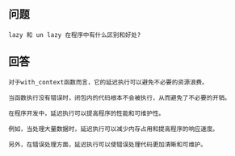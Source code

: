 ## 问题
```text
lazy 和 un lazy 在程序中有什么区别和好处?
```

## 回答
```text
对于with_context函数而言，它的延迟执行可以避免不必要的资源浪费。

当函数执行没有错误时，闭包内的代码根本不会被执行，从而避免了不必要的开销。
```
```text
在程序开发中，延迟执行可以提高程序的性能和可维护性。

例如，当处理大量数据时，延迟执行可以减少内存占用和提高程序的响应速度。

另外，在错误处理方面，延迟执行可以使错误处理代码更加清晰和可维护。
```